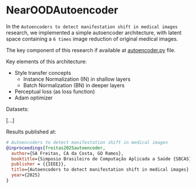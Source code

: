 # NearOODAutoencoder

In the `Autoencoders to detect manifestation shift in medical images` research, we implemented a simple autoencoder architecture, with latent space containing a `6 times` image reduction of original medical images.

The key component of this research if available at [autoencoder.py](./architecture/autoencoder.py) file.

Key elements of this architecture:
- Style transfer concepts
  - Instance Normalization (IN) in shallow layers
  - Batch Normalization (BN) in deeper layers
- Perceptual loss (as loss function)
- Adam optimizer

Datasets:

[...]

Results published at:

```bibtex
# Autoencoders to detect manifestation shift in medical images
@inproceedings{freitas2025autoencoder,
  author={SA Freitas, CA da Costa, GO Ramos},
  booktitle={Simposio Brasileiro de Computação Aplicada a Saúde {SBCAS}, 2025, Porto Alegre, BRAZIL, June 9-13, 2025},
  publisher = {{IEEE}},
  title={Autoencoders to detect manifestation shift in medical images},
  year={2025}
}
```
